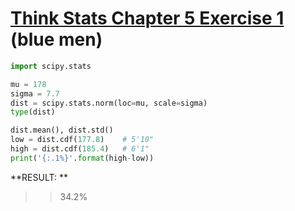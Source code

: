# [Think Stats Chapter 5 Exercise 1](http://greenteapress.com/thinkstats2/html/thinkstats2006.html#toc50) (blue men)

``` python
import scipy.stats

mu = 178
sigma = 7.7
dist = scipy.stats.norm(loc=mu, scale=sigma)
type(dist)

dist.mean(), dist.std()
low = dist.cdf(177.8)    # 5'10"
high = dist.cdf(185.4)   # 6'1"
print('{:.1%}'.format(high-low))
```
**RESULT: **
> > 34.2%
